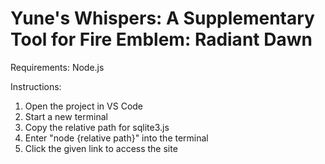 # Yune's Whispers: A Supplementary Tool for Fire Emblem: Radiant Dawn
Requirements: Node.js

Instructions:
1. Open the project in VS Code
2. Start a new terminal
3. Copy the relative path for sqlite3.js
4. Enter "node {relative path}" into the terminal
5. Click the given link to access the site
